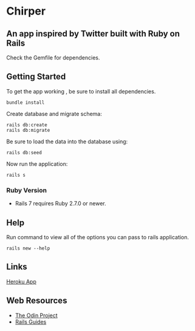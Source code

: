 # Chirper

## An app inspired by Twitter built with Ruby on Rails

Check the Gemfile for dependencies.

## Getting Started

To get the app working , be sure to install all dependencies.

```
bundle install
```

Create database and migrate schema:

```
rails db:create
rails db:migrate
```

Be sure to load the data into the database using:
```
rails db:seed
```

Now run the application:

```
rails s
```

### Ruby Version

* Rails 7 requires Ruby 2.7.0 or newer.

## Help

Run command to view all of the options you can pass to rails application.
```
rails new --help
```
## Links
[Heroku App](https://vast-waters-55251.herokuapp.com/)

## Web Resources

* [The Odin Project](https://www.theodinproject.com/)
* [Rails Guides](https://guides.rubyonrails.org/)
